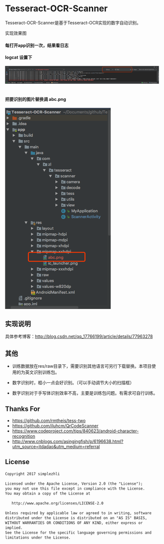 # Tesseract-OCR-Scanner

Tesseract-OCR-Scanner是基于Tesseract-OCR实现的数字自动识别。


实现效果图

#### 每打开app识别一次，结果看日志

#### logcat 设置下
<img src="/screenshot/logcat.png"/> 


#### 把要识别的图片替换调 abc.png
<img src="screenshot/scan_pic.png"/>



## 实现说明

具体参考博客：http://blog.csdn.net/qq_17766199/article/details/77963278

## 其他

- 训练数据放在res/raw目录下，需要识别其他语言可另行下载替换。本项目使用的为英文识别训练包。

- 数字识别时，框小一点会好识别。（可以手动调节大小的扫描框）

- 数字识别对于手写体识别效率不高，主要是训练包问题。有需求可自行训练。

## Thanks For

- https://github.com/rmtheis/tess-two
- https://github.com/iluhcm/QrCodeScanner
- https://www.codeproject.com/tips/840623/android-character-recognition
- http://www.cnblogs.com/asingingfish/p/6196638.html?utm_source=itdadao&utm_medium=referral

## License

	Copyright 2017 simplezhli

    Licensed under the Apache License, Version 2.0 (the "License");
    you may not use this file except in compliance with the License.
    You may obtain a copy of the License at

       http://www.apache.org/licenses/LICENSE-2.0

    Unless required by applicable law or agreed to in writing, software
    distributed under the License is distributed on an "AS IS" BASIS,
    WITHOUT WARRANTIES OR CONDITIONS OF ANY KIND, either express or implied.
    See the License for the specific language governing permissions and
    limitations under the License.
